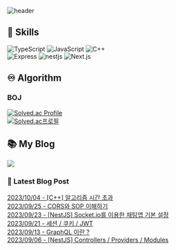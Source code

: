 
![header](https://capsule-render.vercel.app/api?type=waving&color=auto&height=300&section=header&text=Jeong%20Je&fontSize=90&fontColor=ffffff&animation=fadeIn&fontAlignY=38&descAlignY=51&descAlign=62)
## 💪 Skills
![TypeScript](https://img.shields.io/badge/TypeScript-3178C6.svg?&style=for-the-badge&logo=typescript&logoColor=white)
![JavaScript](https://img.shields.io/badge/javascript-F7DF1E.svg?&style=for-the-badge&logo=javascript&logoColor=white)
![C++](https://img.shields.io/badge/C++-00599C.svg?&style=for-the-badge&logo=cplusplus&logoColor=white)
<br />
![Express](https://img.shields.io/badge/Express-000000.svg?&style=for-the-badge&logo=Express&logoColor=white)
![nestjs](https://img.shields.io/badge/NestJS-E0234E.svg?&style=for-the-badge&logo=NestJS&logoColor=white)
![Next.js](https://img.shields.io/badge/Next.js-000000.svg?&style=for-the-badge&logo=nextdotjs&logoColor=white)

## ♾️ Algorithm
### BOJ
[![Solved.ac Profile](http://mazassumnida.wtf/api/v2/generate_badge?boj=castolrz)](https://solved.ac/castolrz/) <br/>
[![Solved.ac프로필](http://mazassumnida.wtf/api/mini/generate_badge?boj=castolrz)](https://solved.ac/castolrz/)
## 📚 My Blog
<a href="https://jeongje.vercel.app/" target='_blank'><img src="https://img.shields.io/badge/myblog-000000?style=for-the-badge&logo=nextdotjs&logoColor=white"></a>
### 📒 Latest Blog Post

<a href=https://jeongje.vercel.app/posts/post-10 target='_blank'>2023/10/04 - [C++] 알고리즘 시간 초과</a><br/>
<a href=https://jeongje.vercel.app/posts/post-09 target='_blank'>2023/09/25 - CORS와 SOP 이해하기</a><br/>
<a href=https://jeongje.vercel.app/posts/post-08 target='_blank'>2023/09/23 - [NestJS] Socket.io를 이용한 채팅앱 기본 설정</a><br/>
<a href=https://jeongje.vercel.app/posts/post-07 target='_blank'>2023/09/21 - 세션 / 쿠키 / JWT</a><br/>
<a href=https://jeongje.vercel.app/posts/post-06 target='_blank'>2023/09/13 - GraphQL 이란 ?</a><br/>
<a href=https://jeongje.vercel.app/posts/post-05 target='_blank'>2023/09/06 - [NestJS] Controllers / Providers / Modules</a><br/>
